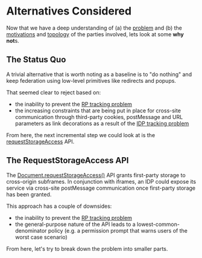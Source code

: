 # Alternatives Considered

Now that we have a deep understanding of (a) the [problem](README.md) and (b) the [motivations](https://w3c-fedid.github.io/FedCM/#privacy) and [topology](activation.md) of the parties involved, lets look at some **why not**s.

## The Status Quo

A trivial alternative that is worth noting as a baseline is to "do nothing" and keep federation using low-level primitives like redirects and popups.

That seemed clear to reject based on:

- the inability to prevent the [RP tracking problem](glossary.md#rp-tracking)
- the increasing constraints that are being put in place for cross-site communication through third-party cookies, postMessage and URL parameters as link decorations as a result of the [IDP tracking problem](glossary.md#idp-tracking)

From here, the next incremental step we could look at is the [requestStorageAccess](https://developer.mozilla.org/en-US/docs/Web/API/Document/requestStorageAccess) API.

## The RequestStorageAccess API

The [Document.requestStorageAccess()](https://developer.mozilla.org/en-US/docs/Web/API/Document/requestStorageAccess) API grants first-party storage to cross-origin subframes. In conjunction with iframes, an IDP could expose its service via cross-site postMessage communication once first-party storage has been granted.

This approach has a couple of downsides:

- the inability to prevent the [RP tracking problem](glossary.md#rp-tracking)
- the general-purpose nature of the API leads to a lowest-common-denominator policy (e.g. a permission prompt that warns users of the worst case scenario)

From here, let's try to break down the problem into smaller parts.
